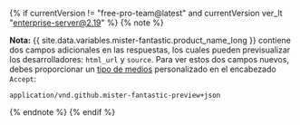 {% if currentVersion != "free-pro-team@latest" and currentVersion ver_lt "enterprise-server@2.19" %}
{% note %}

**Nota:** {{ site.data.variables.mister-fantastic.product_name_long }} contiene dos campos adicionales en las respuestas, los cuales pueden previsualizar los desarrolladores: `html_url` y `source`. Para ver estos dos campos nuevos, debes proporcionar un [tipo de medios](/v3/media) personalizado en el encabezado `Accept`:

```
application/vnd.github.mister-fantastic-preview+json
```

{% endnote %}
{% endif %}
